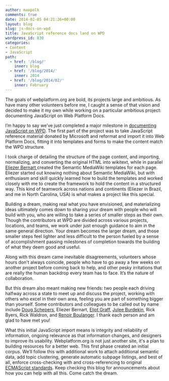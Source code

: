 ```yaml
---
author: maxpolk
comments: true
date: 2014-02-05 04:21:26+00:00
layout: blog
slug: js-docs-on-wpd
title: JavaScript reference docs land on WPD
wordpress_id: 830
categories:
- Content
- JavaScript
path:
  - href: '/blog/'
    inner: blog
  - href: '/blog/2014/'
    inner: 2014
  - href: '/blog/2014/02/'
    inner: February
---
```


The goals of webplatform.org are bold, its projects large and ambitious. As have many other volunteers before me, I caught a sense of that vision and decided to make it my own while working on a particular ambitious project: documenting JavaScript on Web Platform Docs.

I’m happy to say we’ve just completed a major milestone in [documenting JavaScript on WPD](http://docs.webplatform.org/wiki/javascript). The first part of the project was to take JavaScript reference material donated by Microsoft and reformat and import it into Web Platform Docs, fitting it into templates and forms to make the content match the WPD structure.

I took charge of detailing the structure of the page content, and importing, normalizing, and converting the original HTML into wikitext, while in parallel [Eliezer Bernart ](http://docs.webplatform.org/wiki/User:Eliezerb)created the Semantic MediaWiki templates for each page. Eliezer started out knowing nothing about Semantic MediaWiki, but with enthusiasm and skill quickly learned how to build the templates and worked closely with me to create the framework to hold the content in a structured way. This kind of teamwork across nations and continents (Eliezer in Brazil, and me in North Carolina, USA) is what makes a project like this special.

Building a dream, making real what you have envisioned, and materializing ideas ultimately comes down to sharing your dream with people who will build with you, who are willing to take a series of smaller steps as their own. Though the contributors at WPD are divided across various projects, locations, and teams, we work under just enough guidance to aim in the same general direction. Your dream becomes the larger dream, and those smaller steps feel lighter and less difficult to the person fueled by a sense of accomplishment passing milestones of completion towards the building of what they deem good and useful.

Along with this dream came inevitable disagreements, volunteers whose hours don't always coincide, people who have to go away a few weeks on another project before coming back to help, and other pesky irritations that are really the human backdrop every team has to face. It’s the nature of collaboration.

But this dream also meant making new friends: two people each driving halfway across a state to meet up and discuss the project, working with others who excel in their own area, feeling you are part of something bigger than yourself. Some contributors and colleagues to be called out by name include [Doug Schepers](http://docs.webplatform.org/wiki/User:Shepazu), Eliezer Bernart, [Eliot Graff](http://docs.webplatform.org/wiki/User:Eliot-MSFT), [Julee Burdekin](http://docs.webplatform.org/wiki/User:Julee), Rick Byers, Rick Waldron, and [Renoir Boulanger](http://docs.webplatform.org/wiki/User:Renoirb). I thank each person and am glad to have met you!

What this initial JavaScript import means is integrity and reliability of information, ongoing relevance as that information changes, and designers to improve its usability. Webplatform.org is not just another site, it's a plan to building resources for a better web. This first phase created an initial corpus. We’ll follow this with additional work to attach additional semantic data, add topic clustering, generate automatic subpage listings, and best of all, enforce cross-checking with and cross-referencing to original [ECMAScript standards](http://www.ecma-international.org/publications/standards/Ecma-262.htm). Keep checking this blog for announcements about how you can help with all this. Come catch the dream.
